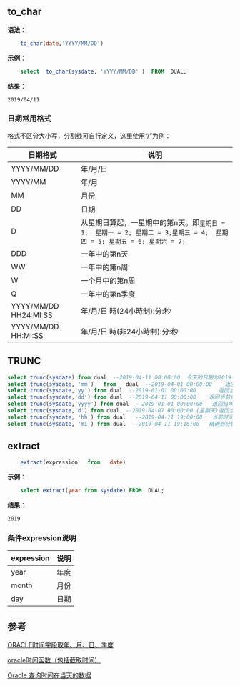 ## to_char

**语法**：

```sql
    to_char(date,'YYYY/MM/DD') 
```

**示例**：

```sql
    select  to_char(sysdate, 'YYYY/MM/DD' )  FROM  DUAL;
```

**结果**：
```shell
2019/04/11
```

### 日期常用格式

格式不区分大小写，分割线可自行定义，这里使用“/”为例：

| 日期格式 | 说明 |
| --- | --- |
| YYYY/MM/DD | 年/月/日 |
| YYYY/MM |  年/月 |
| MM | 月份 |
| DD | 日期 |
| D | 从星期日算起，一星期中的第n天。即``` 星期日 = 1;  星期一 = 2; 星期二 = 3;星期三 = 4;  星期四 = 5; 星期五 = 6; 星期六 = 7; ``` |
| DDD | 一年中的第n天 |
| WW | 一年中的第n周 |
| W | 一个月中的第n周 |
| Q | 一年中的第n季度 |
| YYYY/MM/DD HH24:MI:SS | 年/月/日 時(24小時制):分:秒  |
| YYYY/MM/DD HH:MI:SS | 年/月/日 時(非24小時制):分:秒  |

## TRUNC

```sql
select trunc(sysdate) from dual  --2019-04-11 00:00:00  今天的日期为2019-04-11
select trunc(sysdate, 'mm')   from   dual  --2019-04-01 00:00:00    返回当月第一天.
select trunc(sysdate,'yy') from dual  --2019-01-01 00:00:00       返回当年第一天
select trunc(sysdate,'dd') from dual  --2019-04-11 00:00:00    返回当前年月日
select trunc(sysdate,'yyyy') from dual  --2019-01-01 00:00:00   返回当年第一天
select trunc(sysdate,'d') from dual  --2019-04-07 00:00:00 (星期天)返回当前星期的第一天
select trunc(sysdate, 'hh') from dual   --2019-04-11 19:00:00   当前时间为19:20 
select trunc(sysdate, 'mi') from dual  --2019-04-11 19:16:00   精确到分钟，TRUNC()函数没有秒的精度
```

## extract

```sql
    extract(expression   from   date) 
```

**示例**：

```sql
    select extract(year from sysdate) FROM  DUAL;
```

**结果**：
```shell
2019
```

### 条件expression说明

| expression | 说明 | 
| --- | --- |
| year | 年度 |
| month | 月份 |
| day | 日期 |


## 参考

[ORACLE时间字段取年、月、日、季度](https://blog.csdn.net/flyhaze/article/details/3457597)

[oracle时间函数（包括截取时间）](https://yuxuguang.iteye.com/blog/544043)

[Oracle 查询时间在当天的数据](https://www.cnblogs.com/simeone/p/4189264.html)